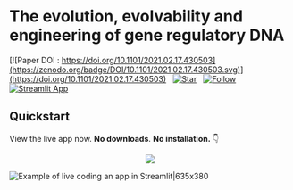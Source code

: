 

# The evolution, evolvability and engineering of gene regulatory DNA


[![Paper DOI : https://doi.org/10.1101/2021.02.17.430503](https://zenodo.org/badge/DOI/10.1101/2021.02.17.430503.svg)](https://doi.org/10.1101/2021.02.17.430503) &nbsp; [![Star](https://img.shields.io/github/stars/1edv/evolution.svg?logo=github&style=social)](https://github.com/1edv/evolution) &nbsp; [![Follow](https://img.shields.io/twitter/follow/edv_tweets?style=social)](https://www.twitter.com/edv_tweets) &nbsp; [![Streamlit App](https://static.streamlit.io/badges/streamlit_badge_black_white.svg)](https://share.streamlit.io/1edv/evolution/app/app.py)



## Quickstart
View the live app now. __No downloads__. __No installation.__ 👇 
<p align = 'center'>
<a href='https://share.streamlit.io/1edv/evolution/app/app.py'><img align="center" src="https://img.icons8.com/nolan/96/artificial-intelligence.png"/></a>  

</p>

[comment]: <> (<a href=https://evolution-app-vbxxkl6a7a-uc.a.run.app/><img src="https://img.icons8.com/nolan/96/artificial-intelligence.png"/></a>) 

![Example of live coding an app in Streamlit|635x380](demo.gif)


## 




